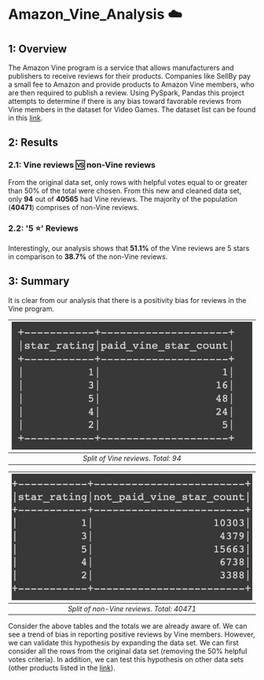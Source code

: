 # Amazon_Vine_Analysis ☁️

## 1: Overview

The Amazon Vine program is a service that allows manufacturers and publishers to receive reviews for their products. Companies like SellBy pay a small fee to Amazon and provide products to Amazon Vine members, who are then required to publish a review. Using PySpark, Pandas this project attempts to determine if there is any bias toward favorable reviews from Vine members in the dataset for Video Games. The dataset list can be found in this [link](https://s3.amazonaws.com/amazon-reviews-pds/tsv/index.txt).

## 2: Results

### 2.1: Vine reviews 🆚 non-Vine reviews

From the original data set, only rows with helpful votes equal to or greater than 50% of the total were chosen. From this new and cleaned data set, only **94** out of **40565** had Vine reviews. The majority of the population (**40471**) comprises of non-Vine reviews. 

### 2.2: '5 ⭐' Reviews

Interestingly, our analysis shows that **51.1%** of the Vine reviews are 5 stars in comparison to **38.7%** of the non-Vine reviews. 

## 3: Summary

It is clear from our analysis that there is a positivity bias for reviews in the Vine program. 

| ![](https://github.com/AllenAx91/Amazon_Vine_Analysis/blob/main/Images/Vine.png) | 
|:--:| 
| *Split of Vine reviews. Total: 94* |

| ![](https://github.com/AllenAx91/Amazon_Vine_Analysis/blob/main/Images/Non-Vine.png) | 
|:--:| 
| *Split of non-Vine reviews. Total: 40471* |

Consider the above tables and the totals we are already aware of. We can see a trend of bias in reporting positive reviews by Vine members. However, we can validate this hypothesis by expanding the data set. We can first consider all the rows from the original data set (removing the 50% helpful votes criteria). In addition, we can test this hypothesis on other data sets (other products listed in the [link](https://s3.amazonaws.com/amazon-reviews-pds/tsv/index.txt)). 
